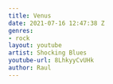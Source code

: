 ```yaml
---
title: Venus
date: 2021-07-16 12:47:38 Z
genres:
- rock
layout: youtube
artist: Shocking Blues
youtube-url: 8LhkyyCvUHk
author: Raul
---
```


